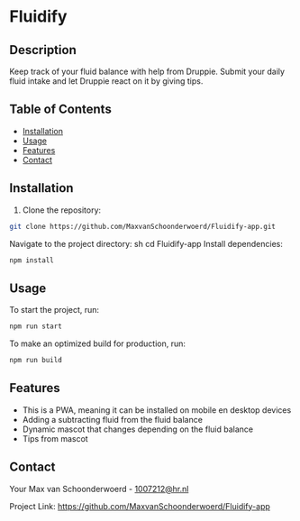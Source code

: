 # Fluidify

## Description
Keep track of your fluid balance with help from Druppie. Submit your daily fluid intake and let Druppie react on it by giving tips. 

## Table of Contents
- [Installation](#installation)
- [Usage](#usage)
- [Features](#features)
- [Contact](#contact)

## Installation
1. Clone the repository:
```sh
git clone https://github.com/MaxvanSchoonderwoerd/Fluidify-app.git
```
Navigate to the project directory:
sh
cd Fluidify-app
Install dependencies:
```sh
npm install
```
## Usage
To start the project, run:

```sh
npm run start
```

To make an optimized build for production, run:

```sh
npm run build
```

## Features
- This is a PWA, meaning it can be installed on mobile en desktop devices
- Adding a subtracting fluid from the fluid balance
- Dynamic mascot that changes depending on the fluid balance
- Tips from mascot

## Contact
Your Max van Schoonderwoerd - 1007212@hr.nl

Project Link: https://github.com/MaxvanSchoonderwoerd/Fluidify-app
